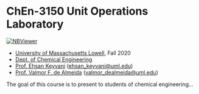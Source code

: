 # ChEn-3150 Unit Operations Laboratory 

[![NBViewer](https://raw.githubusercontent.com/jupyter/design/master/logos/Badges/nbviewer_badge.svg)](https://nbviewer.jupyter.org/github/dpploy/chen-3150/tree/master/notebooks/)

   + [University of Massachusetts Lowell](https://www.uml.edu/), Fall 2020
   + [Dept. of Chemical Engineering](https://www.uml.edu/Engineering/Chemical/) 
   + [Prof. Ehsan Keyvani](https://www.uml.edu/Engineering/Chemical/faculty) (ehsan_keyvani@uml.edu)
   + [Prof. Valmor F. de Almeida](https://www.uml.edu/Engineering/Chemical/faculty/de-Almeida-Valmor.aspx) (valmor_dealmeida@uml.edu)
   
   
The goal of this course is to present to students of chemical engineering...
